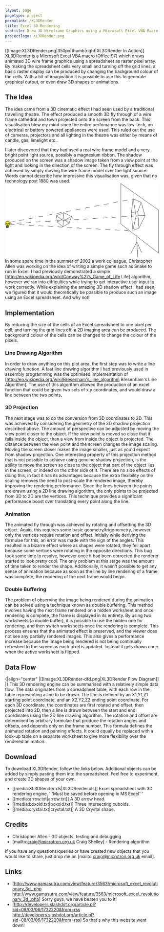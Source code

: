 ```yaml
---
layout: page
pagetype: project
permalink: /XL3DRender
title: Excel 3D Rendering
subtitle: Draw 3D Wireframe Graphics using a Microsoft Excel VBA Macro
projectlogo: XL3DRender.png
---
```


[[Image:XL3DRender.png|350px|thumb|right|XL3DRender In Action]]
XL3DRender is a Microsoft Excel VBA macro (Office 97) which draws animated 3D wire frame graphics using a spreadsheet as raster pixel array. By making the spreadsheet cells very small and turning off the grid lines, a basic raster display can be produced by changing the background colour of the cells. With a bit of imagination it is possible to use this to generate graphical output, or even draw 3D shapes or animations.

## The Idea
The idea came from a 3D cinematic effect I had seen used by a traditional travelling theatre. The effect produced a smooth 3D fly through of a wire frame cathedral and town projected onto the screen from the back. This visualisation blew my mind since the entire perfomance was low-tech, no electrical or battery powered appliances were used. This ruled out the use of cameras, projectors and all lighting in the theatre was either by means of candle, gas, limelight etc..

I later discovered that they had used a real wire frame model and a very bright point light source, possibly a magnesium ribbon. The shadow produced on the screen was a shadow image taken from a view point at the light and looking in the direction of the screen. The fly through effect was achieved by simply moving the wire frame model over the light source. Words cannot describe how impressive this visualisation was, given that no technology post 1880 was used.
![3D Projection](img/XL3DRender-3DProjection.png)
In some spare time in the summer of 2002 a work colleague, Christopher Allen was working on the idea of writing a simple game such as Snake to run in Excel. I had previously demonstrated a simple [http://en.wikipedia.org/wiki/Conway%27s_Game_of_Life Life] algorithm, however we ran into difficulties while trying to get interactive user input to work correctly.
While explaining the amazing 3D shadow effect I had seen, we figured that it would theoretically be possible to produce such an image using an Excel spreadsheet. And why not!

## Implementation
By reducing the size of the cells of an Excel spreadsheet to one pixel per cell, and turning the grid lines off, a 2D imaging area can be produced. The background colour of the cells can be changed to change the colour of the pixels.

### Line Drawing Algorithm
In order to draw anything on this plot area, the first step was to write a line drawing function. A fast line drawing algorithm I had previously used in assembly programming was the optimised implementation of [http://en.wikipedia.org/wiki/Bresenham's_line_algorithm Bresenham's Line Algorithm]. The use of this algorithm allowed the production of an excel function that could be given two sets of x,y coordinates, and would draw a line between the two points.

### 3D Projection
The next stage was to do the conversion from 3D coordinates to 2D. This was achieved by considering the geometry of the 3D shadow projection described above. The amount of perspective can be adjusted by moving the view point closer to the object. If the view point is moved so close that it falls inside the object, then a view from inside the object is projected. The distance between the view point and the screen changes the image scaling. Moving the screen closer makes the image smaller, just as you'd expect from shadow projection. One interesting property of this projection method that is not possible to achieve using genuine shadow projection, is the ability to move the screen so close to the object that part of the object lies in the screen, or indeed on the other side of it. There are no side effects of doing this, in fact it has its advantages because the extra flexibility on the scaling removes the need to post-scale the rendered image, thereby improving the rendering performance.
Since the lines between the points are drawn using a 2D line drawing algorithm, the only points to be projected from 3D to 2D are the vertices. This technique provides a significant performance boost over translating every point along the line.

### Animation
The animated fly through was achieved by rotating and offsetting the 3D object. Again, this requires some basic geometry/trigonometry, however only the vertices require rotation and offset. Initially while deriving the formulae for this, an error was made with the sign of the angles. This resulted in a bizarre effect where as shapes were rotated, they fell apart because some vertices were rotating in the opposite directions. This bug took some time to resolve, however once it had been corrected the renderer started to look pretty cool. The only problem at this stage was the amount of time taken to render the shape. Additionally, it wasn't possible to get any sense of animation because as soon as the line by line rendering of a frame was complete, the rendering of the next frame would begin.

### Double Buffering
The problem of observing the image being rendered during the animation can be solved using a technique known as double buffering. This method involves having the next frame rendered on a hidden worksheet and once rendering is complete, the frame is displayed in its entirety. By using two worksheets (a double buffer), it is possible to use the hidden one for rendering, and then switch worksheets once the rendering is complete. This process ensures that the animated effect is preserved, and the viewer does not see any partially rendered images. This also gives a performance increase because the image being rendered is not being continually refreshed to the screen as each pixel is updated. Instead it gets drawn once when the active worksheet is flipped.

## Data Flow
{|align="center"
|[[Image:XL3DRender-dfd.png|XL3DRender Flow Diagram]]
|}
This 3D rendering engine can be summarised with a relatively simple data flow. The data originates from a spreadsheet table, with each row in the table representing a line to be drawn. The line is defined by an X1,Y1,Z1 starting point coordinate, and an X2,Y2,Z2 ending point coordinate.
For each 3D coordinate, the coordinates are first rotated and offset, then projected into 2D, then a line is drawn between the start and end coordinates using the 2D line drawing algorithm. The rotation and offset are determined by arbitrary formulae that produce the rotation angles and offsets, and depends only on the frame number. This formula defines the animated rotation and panning effects. It could equally be replaced with a look-up table on a separate worksheet to give more flexibility over the rendered animation.

## Download
To download XL3DRender, follow the links below. Additional objects can be added by simply pasting them into the spreadsheet. Feel free to experiment, and create 3D shapes of your own.
* [[media:XL3DRender.xls|XL3DRender.xls]] Excel spreadsheet with 3D rendering engine. '''Must be saved before opening in MS Excel'''
* [[media:arrow.txt|arrow.txt]] A 3D arrow head.
* [[media:boxoid.txt|boxoid.txt]] Three intersecting cuboids.
* [[media:crystal.txt|crystal.txt]] A 3D Crystal shape.

## Credits
* Christopher Allen - 3D objects, testing and debugging
* [mailto:craig@microtron.org.uk Craig Shelley] - Rendering algorithm

If you have any questions/queries or have created new objects that you would like to share, just drop me an [mailto:craig@microtron.org.uk email].

## Links
* [http://www.gamasutra.com/view/feature/3563/microsoft_excel_revolutionary_3d_.php http://www.gamasutra.com/view/feature/3563/microsoft_excel_revolutionary_3d_.php] Sorry guys, we have beaten you to it!
* [http://developers.slashdot.org/article.pl?sid=08/03/06/1732220&from=rss http://developers.slashdot.org/article.pl?sid=08/03/06/1732220&from=rss] So that's why this website went down!
